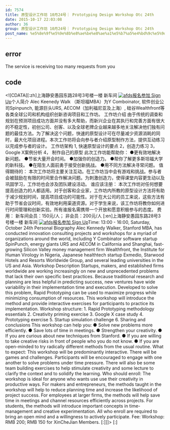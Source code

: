 ```yaml
---
id: 7574
title: 原型设计工作坊 10月24号｜ Prototyping Design Workshop Otc 24th
date: 2015-10-17 22:03:08
author: 36
group: 原型设计工作坊 10月24号｜ Prototyping Design Workshop Otc 24th
post_name: %e5%8e%9f%e5%9e%8b%e8%ae%be%e8%ae%a1%e5%b7%a5%e4%bd%9c%e5%9d%8a-10%e6%9c%8824%e5%8f%b7%ef%bd%9c-prototyping-design-workshop-otc-24th
---
```


## error
The service is receiving too many requests from you

## code
 <!\[CDATA\[\[:zh\]上海静安愚园东路28号3号楼一楼 新车间 [![afds](http://139.162.84.35/wp-content/uploads/2015/10/afds.jpg)](http://139.162.84.35/wp-content/uploads/2015/10/afds.jpg)[报名参加 Sign Up](http://www.huodongxing.com/event/2303168101400 "立即报名")个人简介 Alec Keenedy Walk （斯坦福MBA）为Y Comboinator, 软件创业公司Spinpunch, 能源巨头URS, AECOM（加利福尼亚及上海）, 硅谷Wealthfront等各类全球公司和机构组织创新咨询项目和工作坊。 工作坊介绍 由于传统的调查和规划在预测项目成功方面并没有多大帮助，而新兴企业在其执行和完善方面有很大的不稳定性，初创公司、创客、以及全球老牌企业越来越多地关注解决他们独有问题的最佳方法。为了解决这个问题，快速的原型设计可在尽量减少资源消耗的同时，最大化项目进程。本次工作坊将会向参与者介绍原型制作方法，提供互动练习以完成参与者的设计。 工作坊架构 1, 快速原型设计的要点 2，创造力练习 3，Google X案例分析 4， 制作自己的原型 此次工作坊能帮助你： ●更有效地解决新问题。 ●节省大量开会时间。 ●加强你的创造力。 ●帮你了解更多斯坦福大学的新科技。 ●在陌生人面前勇于接受创新挑战。 ●用不同方法解决寻常问题。 值得期待的： 本次工作坊将主要关注互动。在工作坊当中会有游戏和挑战。参与者会被鼓励在有限的时间里合作解决问题。为刺激创造力，使得课堂内容更生动以及巩固学习，工作坊也会涉及团队建设活动。 谁应该注册： 本次工作坊对任何想要提高创造力的人都适用。对于创客和企业家，工作坊内所教的原型设计方法将有助于减少规划时间，提高项目成功的可能性。对于在大公司的员工来说，这些方法有助于节省会议时间，有效地利用渠道资源。对于学生来说，该工作坊将教你如何进行时间管理和创新实验。所有谁报名需携带一个开放和愿意积极参与的态度。 费用： 新车间会员：150元/人； 非会员：200元/人 \[:en\]上海静安愚园东路28号3号楼一楼 新车间 [![afds](http://139.162.84.35/wp-content/uploads/2015/10/afds.jpg)](http://139.162.84.35/wp-content/uploads/2015/10/afds.jpg)[报名参加 Sign Up](http://www.huodongxing.com/event/2303168101400 "立即报名")Time: 13:00 - 16:00, Saturday, October 24th Personal Biography Alec Kennedy Walker, Stanford MBA, has conducted innovation consulting projects and workshops for a myriad of organizations around the world, including Y Combinator software startup SpinPunch, energy giants URS and AECOM in California and Shanghai, fast­-growing Silicon Valley money management firm Wealthfront, the Institute for Human Virology in Nigeria, Japanese health­tech startup Exmedio, Starwood Hotels and Resorts Worldwide Group, and several leading universities in the US and Asia. Workshop Description Startups, makers, and established firms worldwide are working increasingly on new and unprecedented problems that lack their own specific best practices. Because traditional research and planning are less helpful in predicting success, new ventures have wide variability in their implementation time and execution. Developed to solve this problem, Rapid Prototyping can be used to maximize progress while minimizing consumption of resources. This workshop will introduce the method and provide interactive exercises for participants to practice its implementation. Workshop structure: 1\. Rapid Prototyping methodology essentials 2\. Creativity priming exercise 3\. Google X case study 4\. Prototyping exercise 5\. Startup simulation challenge 6\. Sharing and conclusions This workshop can help you: ● Solve new problems more efficiently. ● Save lots of time in meetings. ● Strengthen your creativity. ● If you are curious about new techniques from Stanford. ● If you are willing to take creative risks in front of people who you do not know. ● If you are open-minded to try radically different methods from the usual routine. What to expect: This workshop will be predominantly interactive. There will be games and challenges. Participants will be encouraged to engage with one another to solve problems under time pressure. There will also be some team building exercises to help stimulate creativity and some lecture to clarify the context and to solidify the learning. Who should enroll: The workshop is ideal for anyone who wants use use their creativity in productive ways. For makers and entrepreneurs, the methods taught in the workshop will help to reduce planning time and increase the likelihood of project success. For employees at larger firms, the methods will help save time in meetings and channel resources efficiently across projects. For students, the methods will introduce important concepts in time-management and creative experimentation. All who enroll are required to bring an open mind and a willingness to actively participate. Fee: Workshop: RMB 200; RMB 150 for XinCheJian Members. \[:\]\]\]> \[:\]
